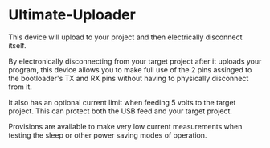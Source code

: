 # Ultimate-Uploader
This device will upload to your project and then electrically disconnect itself.

By electronically disconnecting from your target project after it uploads your program, this device allows you to make full use of the 2 pins assinged to the bootloader's TX and RX pins without having to physically disconnect from it.

It also has an optional current limit when feeding 5 volts to the target project.  This can protect both the USB feed and your target project.

Provisions are available to make very low current measurements when testing the sleep or other power saving modes of operation.

